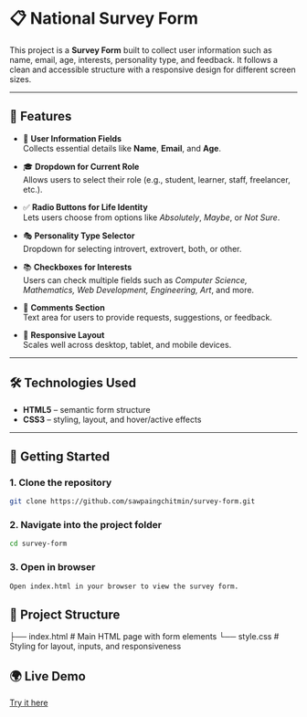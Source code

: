 # 📋 National Survey Form

This project is a **Survey Form** built to collect user information such as name, email, age, interests, personality type, and feedback. It follows a clean and accessible structure with a responsive design for different screen sizes.  

---

## 🌟 Features

- 📝 **User Information Fields**  
  Collects essential details like **Name**, **Email**, and **Age**.

- 🎓 **Dropdown for Current Role**  
  Allows users to select their role (e.g., student, learner, staff, freelancer, etc.).

- ✅ **Radio Buttons for Life Identity**  
  Lets users choose from options like *Absolutely*, *Maybe*, or *Not Sure*.

- 🎭 **Personality Type Selector**  
  Dropdown for selecting introvert, extrovert, both, or other.

- 📚 **Checkboxes for Interests**  
  Users can check multiple fields such as *Computer Science, Mathematics, Web Development, Engineering, Art*, and more.

- 💬 **Comments Section**  
  Text area for users to provide requests, suggestions, or feedback.

- 📱 **Responsive Layout**  
  Scales well across desktop, tablet, and mobile devices.

---

## 🛠️ Technologies Used
- **HTML5** – semantic form structure
- **CSS3** – styling, layout, and hover/active effects

---

## 🚀 Getting Started

### 1. Clone the repository
```bash
git clone https://github.com/sawpaingchitmin/survey-form.git
```

### 2. Navigate into the project folder
```bash
cd survey-form
```

### 3. Open in browser
```bash
Open index.html in your browser to view the survey form.
```

## 📂 Project Structure
├── index.html       # Main HTML page with form elements
└── style.css        # Styling for layout, inputs, and responsiveness

## 🌍 Live Demo
[Try it here](https://survey-form-b8mp.onrender.com/)

